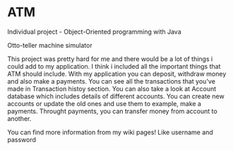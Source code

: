 # ATM
Individual project  -  Object-Oriented programming with Java


Otto-teller machine simulator

This project was pretty hard for me and there would be a lot of things i could add to my application. I think i included all the important things that ATM should include. With my application you can deposit, withdraw money and also make a payments. You can see all the transactions that you've made in Transaction histoy section. You can also take a look at Account database which includes details of different accounts. You can create new accounts or update the old ones and use them to example, make a payments. Throught payments, you can transfer money from account to another.

You can find more information from my wiki pages!
Like username and password

    
